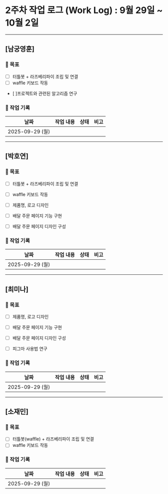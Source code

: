 # 2주차 작업 로그 (Work Log) : 9월 29일 ~ 10월 2일


---

## [남궁영훈]

### 🎯 목표

- [ ] 터틀봇 + 라즈베리파이 조립 및 연결
- [ ] waffle 키보드 작동
- [ ]프로젝트와 관련된 알고리즘 연구


### 📅 작업 기록
| 날짜       | 작업 내용                      | 상태   | 비고 |
|------------|-------------------------------|--------|------|
| 2025-09-29 (월) |        |    |  |



---

## [박호연]

### 🎯 목표
- [ ] 터틀봇 + 라즈베리파이 조립 및 연결
- [ ] waffle 키보드 작동
- [ ] 제품명, 로고 디자인
- [ ] 배달 주문 페이지 기능 구현
- [ ] 배달 주문 페이지 디자인 구성


### 📅 작업 기록
| 날짜       | 작업 내용                         | 상태       | 비고 |
|------------|----------------------------------|-----------|------|
| 2025-09-29 (월) |        |    |  |



---

## [최미나]

### 🎯 목표
- [ ] 제품명, 로고 디자인
- [ ] 배달 주문 페이지 기능 구현
- [ ] 배달 주문 페이지 디자인 구성
- [ ] 피그마 사용법 연구


### 📅 작업 기록
| 날짜       | 작업 내용                         | 상태       | 비고 |
|------------|----------------------------------|-----------|------|
| 2025-09-29 (월) |        |    |  |



---

## [소재민]

### 🎯 목표
- [ ] 터틀봇(waffle) + 라즈베리파이 조립 및 연결
- [ ] waffle 키보드 작동

### 📅 작업 기록
| 날짜       | 작업 내용                         | 상태       | 비고 |
|------------|----------------------------------|-----------|------|
| 2025-09-29 (월) |        |    |  |

